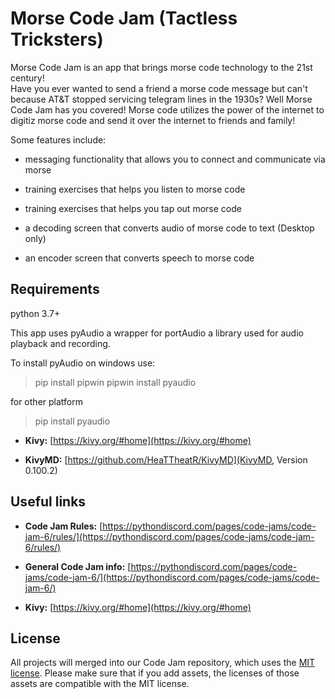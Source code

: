 # Morse Code Jam (Tactless Tricksters)

Morse Code Jam is an app that brings morse code technology to the 21st century!  
Have you ever wanted to send a friend a morse code message but can't because AT&T 
stopped servicing telegram lines in the 1930s?  Well Morse Code Jam has you covered!
Morse code utilizes the power of the internet to digitiz morse code and send it over
the internet to friends and family! 

Some features include:
- messaging functionality that allows you to connect and communicate via morse

- training exercises that helps you listen to morse code

- training exercises that helps you tap out morse code

- a decoding screen that converts audio of morse code to text (Desktop only)

- an encoder screen that converts speech to morse code

## Requirements
python 3.7+

This app uses pyAudio a wrapper for portAudio a library used for audio playback and recording.

To install pyAudio on windows use:
> pip install pipwin
> pipwin install pyaudio

for other platform
> pip install pyaudio

- **Kivy:** [https://kivy.org/#home](https://kivy.org/#home)

- **KivyMD:** [https://github.com/HeaTTheatR/KivyMD](KivyMD, Version 0.100.2)


## Useful links

- **Code Jam Rules:** [https://pythondiscord.com/pages/code-jams/code-jam-6/rules/](https://pythondiscord.com/pages/code-jams/code-jam-6/rules/)

- **General Code Jam info:** [https://pythondiscord.com/pages/code-jams/code-jam-6/](https://pythondiscord.com/pages/code-jams/code-jam-6/)

- **Kivy:** [https://kivy.org/#home](https://kivy.org/#home)

## License

All projects will merged into our Code Jam repository, which uses the [MIT license](../LICENSE). Please make sure that if you add assets, the licenses of those assets are compatible with the MIT license.
